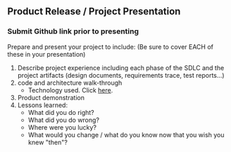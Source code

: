 ## Product Release / Project Presentation
### Submit Github link prior to presenting

Prepare and present your project to include: (Be sure to cover EACH of these in your presentation)

1. Describe project experience including each phase of the SDLC and the project artifacts (design documents, requirements trace, test reports...)
2. code and architecture walk-through
    * Technology used. Click [here](https://github.com/gowebUSA/O-MAF/blob/master/OMAF/readme.md#implemented-the-following-technology).
3.  Product demonstration
4.  Lessons learned:
    * What did you do right?
    * What did you do wrong?
    * Where were you lucky?
    * What would you change / what do you know now that you wish you knew "then"?
